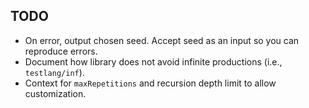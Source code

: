 TODO
----
 - On error, output chosen seed.  Accept seed as an input so you can
   reproduce errors.
 - Document how library does not avoid infinite productions (i.e.,
   `testlang/inf`).
 - Context for `maxRepetitions` and recursion depth limit to allow
   customization.
